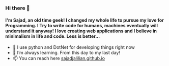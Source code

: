 ### Hi there 👋

#### I'm Sajad, an old time geek! I changed my whole life to pursue my love for Programming. I Try to write code for humans, machines eventually will understand it anyway! I love creating web applications and I believe in minimalism in life and code. Less is better...
- 🔭 I use python and DotNet for developing things right now
- 🌱 I’m always learning. From this day to my last day!
- 📫 You can reach here [sajadjalilian.github.io](http://sajadjalilian.github.io/)
